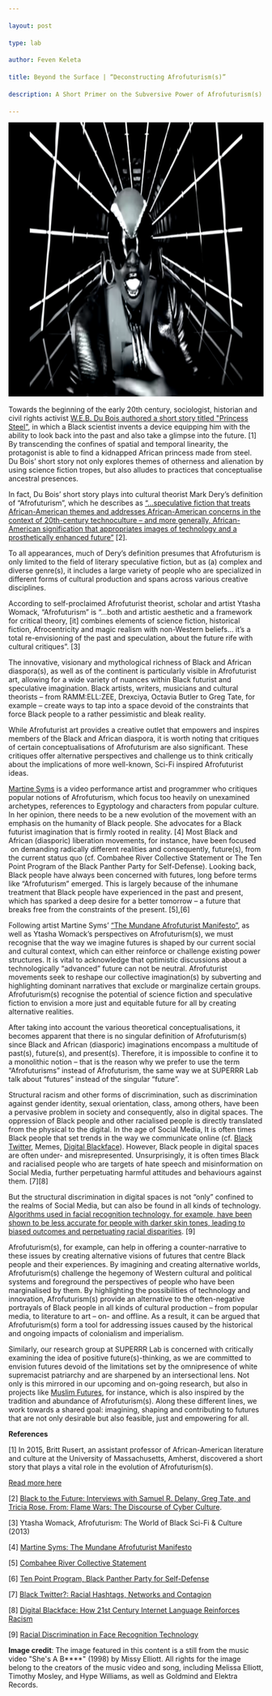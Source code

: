 ```yaml
---

layout: post

type: lab

author: Feven Keleta

title: Beyond the Surface | “Deconstructing Afrofuturism(s)”

description: A Short Primer on the Subversive Power of Afrofuturism(s) in Challenging Dominant Narratives in Futuring

---
```


<img src="/assets/img/blog/Missy Elliott-afrofuturism.png" alt="Still from artist Missy Elliott's She's a bxxxx music video. She is dressed in all black, futuristic gear" width="540" height="540">

<p>Towards the beginning of the early 20th century, sociologist, historian and civil rights activist <a href="https://slate.com/technology/2015/12/the-princess-steel-a-recently-uncovered-short-story-by-w-e-b-du-bois-and-afrofuturism.html">W.E.B. Du Bois authored a short story titled "Princess Steel"</a>, in which a Black scientist invents a device equipping him with the ability to look back into the past and also take a glimpse into the future. [1]
By transcending the confines of spatial and temporal linearity, the protagonist is able to find a kidnapped African princess made from steel. Du Bois’ short story not only explores themes of otherness and alienation by using science fiction tropes, but also alludes to practices that conceptualise ancestral presences.</p>

<p>In fact, Du Bois’ short story plays into cultural theorist Mark Dery’s definition of “Afrofuturism”, which he describes as <a href="https://www.researchgate.net/publication/278667733_Black_to_the_Future_Interviews_with_Samuel_R_Delany_Greg_Tate_and_Tricia_Rose_FLAME_WARS_THE_DISCOURSE_OF_CYBERCULTURE"> “…speculative fiction that treats African-American themes and addresses African-American concerns in the context of 20th-century technoculture – and more generally, African-American signification that appropriates images of technology and a prosthetically enhanced future”</a> [2].</p>

<p>To all appearances, much of Dery’s definition presumes that Afrofuturism is only limited to the field of literary speculative fiction, but as (a) complex and diverse genre(s), it includes a large variety of people who are specialized in different forms of cultural production and spans across various creative disciplines.</p>

<p>According to self-proclaimed Afrofuturist theorist, scholar and artist Ytasha Womack, “Afrofuturism” is “…both and artistic aesthetic and a framework for critical theory, [it] combines elements of science fiction, historical fiction, Afrocentricity and magic realism with non-Western beliefs… it’s a total re-envisioning of the past and speculation, about the future rife with cultural critiques”. [3]</p>

<p>The innovative, visionary and mythological richness of Black and African diaspora(s), 
as well as of the continent is particularly visible in Afrofuturist art, allowing for a wide variety of nuances within Black futurist and speculative imagination. Black artists, writers, musicians and cultural theorists – from RAMM:ELL:ZEE, Drexciya, Octavia Butler to Greg Tate, for example – 
create ways to tap into a space devoid of the constraints that force Black people to a rather pessimistic and bleak reality.</p>

<p>While Afrofuturist art provides a creative outlet that empowers and inspires members of the Black and African diaspora, it is worth noting that critiques of certain conceptualisations of Afrofuturism are also significant. These critiques offer alternative perspectives and challenge us to think critically about the implications of more well-known, Sci-Fi inspired Afrofuturist ideas.</p>

<p><a href="https://martinesy.ms">Martine Syms</a> is a video performance artist and programmer who critiques popular notions of Afrofuturism, which focus too heavily on unexamined archetypes, references to Egyptology and characters from popular culture. In her opinion, there needs to be a new evolution of the movement with an emphasis on the humanity of Black people. She advocates for a Black futurist imagination that is firmly rooted in reality. [4]
Most Black and African (diasporic) liberation movements, for instance, have been focused  on demanding radically different realities and consequently, future(s), from the current status quo (cf. Combahee River Collective Statement or The Ten Point Program of the Black Panther Party for Self-Defense). Looking back, Black people have always been concerned with futures, long before terms like “Afrofuturism” emerged. This is largely because of the inhumane treatment that Black people have experienced in the past and present, which has sparked a deep desire for a better tomorrow – a future that breaks free from the constraints of the present.
[5],[6]</p>

<p> Following artist Martine Syms’ <a href="http://thirdrailquarterly.org/wp-content/uploads/thirdrail_spring2014_final_msyms.pdf">“The Mundane Afrofuturist Manifesto”</a>, as well as Ytasha Womack’s perspectives on Afrofuturism(s), we must recognise that the way we imagine futures is shaped by our current social and cultural context, which can either reinforce or challenge existing power structures. It is vital to acknowledge that optimistic discussions about a technologically “advanced” future can not be neutral. Afrofuturist movements seek to reshape our collective imagination(s) by subverting and highlighting dominant narratives that exclude or marginalize certain groups. Afrofuturism(s) recognise the potential of science fiction and speculative fiction to envision a more just and equitable future for all by creating alternative realities.</p>

<p>After taking into account the various theoretical conceptualisations, it becomes apparent that there is no singular definition of Afrofuturism(s) since Black and African (diasporic) imaginations encompass a multitude of past(s), future(s), and present(s). Therefore, it is impossible to confine it to a monolithic notion – that is the reason why we prefer to use the term “Afrofuturisms” instead of Afrofuturism, the same way we at SUPERRR Lab talk about “futures” instead of the singular “future”.</p>

<p>Structural racism and other forms of discrimination, such as discrimination against gender identity, sexual orientation, class, among others, have been a pervasive problem in society and consequently, also in digital spaces. 
The oppression of Black people and other racialised people is directly translated from the physical to the digital.
In the age of Social Media, It is often times Black people that set trends in the way we communicate online
(cf. <a href="https://www.researchgate.net/publication/265828408_Black_Twitter_Racial_Hashtags_Networks_and_Contagion">Black Twitter</a>, Memes, <a href="https://escholarship.org/uc/item/91d9k96z">Digital Blackface</a>).
However, Black people in digital spaces are often under- and misrepresented. Unsurprisingly, it is often times Black and racialised people who are targets of hate speech and misinformation on Social Media, further perpetuating harmful attitudes and behaviours against them. [7][8]

<p>But the structural discrimination in digital spaces is not “only” confined to the realms of Social Media, but can also be found in all kinds of technology. 
<a href="https://sitn.hms.harvard.edu/flash/2020/racial-discrimination-in-face-recognition-technology/">Algorithms used in facial recognition technology, for example, have been shown to be less accurate for people with darker skin tones, leading to biased outcomes and perpetuating racial disparities</a>. [9]

<p>Afrofuturism(s), for example, can help in offering a counter-narrative to these issues by creating alternative visions of futures that centre Black people and their experiences. 
By imagining and creating alternative worlds, Afrofuturism(s) challenge the hegemony of Western cultural and political systems and foreground the perspectives of people who have been marginalised by them. By highlighting the possibilities of technology and innovation, Afrofuturism(s) provide an alternative to the often-negative portrayals of Black people in all kinds of cultural production – from popular media, to literature to art – on- and offline. As a result, it can be argued that Afrofuturism(s) form a tool for addressing issues caused by the historical and ongoing impacts of colonialism and imperialism.</p>

<p>Similarly, our research group at SUPERRR Lab is concerned with critically examining the idea of positive future(s)-thinking, as we are committed to envision futures devoid of the limitations set by the omnipresence of white supremacist patriarchy and are sharpened by an intersectional lens. Not only is this mirrored in our upcoming and on-going research, but also in projects like <a href="https://muslimfutures.net">Muslim Futures</a>, for instance, which is also inspired by the tradition and abundance of Afrofuturism(s). 
Along these different lines, we work towards a shared goal: imagining, shaping and contributing to futures that are not only desirable but also feasible, just and empowering for all.

<p><b>References</b></p>

<p>[1] In 2015, Britt Rusert, an assistant professor of African-American literature and culture at the University of Massachusetts, Amherst, discovered a short story that plays a vital role in the evolution of Afrofuturism(s).</p>
<a href="https://slate.com/technology/2015/12/the-princess-steel-a-recently-uncovered-short-story-by-w-e-b-du-bois-and-afrofuturism.html">Read more here</a></p>

<p>[2] <a href="https://www.researchgate.net/publication/278667733_Black_to_the_Future_Interviews_with_Samuel_R_Delany_Greg_Tate_and_Tricia_Rose_FLAME_WARS_THE_DISCOURSE_OF_CYBERCULTURE">Black to the Future: Interviews with Samuel R. Delany, Greg Tate, and Tricia Rose. 
From: Flame Wars: The Discourse of Cyber Culture</a>.</p>

<p>[3] Ytasha Womack, Afrofuturism: The World of Black Sci-Fi & Culture (2013)</p>

<p>[4] <a href="https://thirdrailquarterly.org/wp-content/uploads/thirdrail_spring2014_final_msyms.pdf">Martine Syms: The Mundane Afrofuturist Manifesto</a></p>

<p>[5] <a href="https://www.blackpast.org/african-american-history/combahee-river-collective-statement-1977/">Combahee River Collective Statement</a></p>

<p>[6] <a href="https://www.blackpast.org/african-american-history/primary-documents-african-american-history/black-panther-party-ten-point-program-1966/">Ten Point Program, Black Panther Party for Self-Defense</a></p>

<p>[7] <a href="https://www.researchgate.net/publication/265828408_Black_Twitter_Racial_Hashtags_Networks_and_Contagion">Black Twitter?: Racial Hashtags, Networks and Contagion</a></p>
 
<p>[8] <a href="https://escholarship.org/uc/item/91d9k96z">Digital Blackface: How 21st Century Internet Language Reinforces Racism</a></p>

<p>[9] <a href="https://sitn.hms.harvard.edu/flash/2020/racial-discrimination-in-face-recognition-technology/">Racial Discrimination in Face Recognition Technology</a></p>



<p><b>Image credit</b>: The image featured in this content is a still from the music video "She's A B****" (1998) by Missy Elliott. All rights for the image belong to the creators of the music video and song, including Melissa Elliott, Timothy Mosley, and Hype Williams, as well as Goldmind and Elektra Records.</p>
